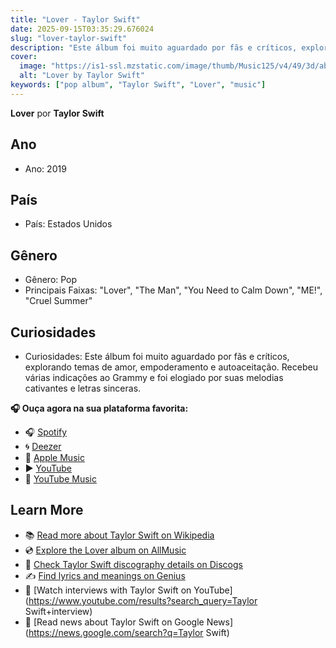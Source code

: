 ```yaml
---
title: "Lover - Taylor Swift"
date: 2025-09-15T03:35:29.676024
slug: "lover-taylor-swift"
description: "Este álbum foi muito aguardado por fãs e críticos, explorando temas de amor, empoderamento e autoaceitação."
cover:
  image: "https://is1-ssl.mzstatic.com/image/thumb/Music125/v4/49/3d/ab/493dab54-f920-9043-6181-80993b8116c9/19UMGIM53909.rgb.jpg/500x500bb.jpg"
  alt: "Lover by Taylor Swift"
keywords: ["pop album", "Taylor Swift", "Lover", "music"]
---
```


**Lover** por **Taylor Swift**
## Ano
- Ano: 2019
## País
- País: Estados Unidos
## Gênero
- Gênero: Pop
- Principais Faixas: "Lover", "The Man", "You Need to Calm Down", "ME!", "Cruel Summer"
## Curiosidades
- Curiosidades: Este álbum foi muito aguardado por fãs e críticos, explorando temas de amor, empoderamento e autoaceitação. Recebeu várias indicações ao Grammy e foi elogiado por suas melodias cativantes e letras sinceras.



**🎧 Ouça agora na sua plataforma favorita:**

- 🎧 [Spotify](https://open.spotify.com/search/Lover%20Taylor%20Swift)
- 🌀 [Deezer](https://www.deezer.com/search/Lover%20Taylor%20Swift)
- 🍎 [Apple Music](https://music.apple.com/search?term=Lover%20Taylor%20Swift)
- ▶️ [YouTube](https://www.youtube.com/results?search_query=Lover%20Taylor%20Swift)
- 🎵 [YouTube Music](https://music.youtube.com/search?q=Lover%20Taylor%20Swift)

## Learn More

- 📚 [Read more about Taylor Swift on Wikipedia](https://en.wikipedia.org/wiki/Taylor+Swift)
- 💿 [Explore the Lover album on AllMusic](https://www.allmusic.com/search/albums/Lover)
- 📀 [Check Taylor Swift discography details on Discogs](https://www.discogs.com/search/?q=Lover+Taylor+Swift&type=all)
- ✍️ [Find lyrics and meanings on Genius](https://genius.com/search?q=Lover%20Taylor+Swift)
- 🎤 [Watch interviews with Taylor Swift on YouTube](https://www.youtube.com/results?search_query=Taylor Swift+interview)
- 📰 [Read news about Taylor Swift on Google News](https://news.google.com/search?q=Taylor Swift)
